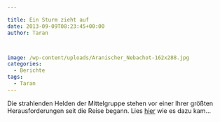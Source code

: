 ```yaml
---

title: Ein Sturm zieht auf
date: 2013-09-09T08:23:45+00:00
author: Taran



image: /wp-content/uploads/Aranischer_Nebachot-162x288.jpg
categories:
  - Berichte
tags:
  - Taran
---
```

Die strahlenden Helden der Mittelgruppe stehen vor einer Ihrer größten Herausforderungen seit die Reise begann. Lies [hier](http://www.phexkinder.de/mittelgruppe/taran-ibn-muhammed-ibn-ayabun-ai-orkhiander/tarans-reisebericht/ "Tarans Reisebericht") wie es dazu kam...
